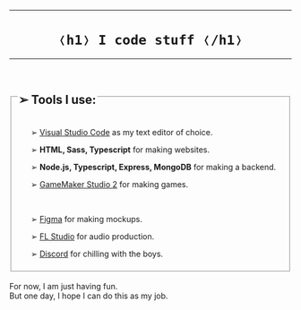 <hr>
<h1 align="center"><code>&#10092;h1&#10093; I code stuff &#10092;/h1&#10093;</code></h1>
<hr>

<br>

<fieldset>
  <legend><h2>&#10146; Tools I use:</h2></legend>
  <ul>
    <p>&#10146; <a href="https://vscode.dev/">Visual Studio Code</a> as my text editor of choice.</p>
    <p>&#10146; <b> HTML, Sass, Typescript</b> for making websites.</p>
    <p>&#10146; <b> Node.js, Typescript, Express, MongoDB</b> for making a backend.</p>
    <p>&#10146; <a href="https://www.yoyogames.com/en/gamemaker">GameMaker Studio 2</a> for making games.</p>
    <br>
    <p>&#10146; <a href="https://www.figma.com/">Figma</a> for making mockups.</p>
    <p>&#10146; <a href="https://www.image-line.com/">FL Studio</a> for audio production.</p>
    <p>&#10146; <a href="https://discord.com/">Discord</a> for chilling with the boys.</p>
  </ul>
</fieldset>

<br>

<div>For now, I am just having fun.</div>
<div>But one day, I hope I can do this as my job.</div>
